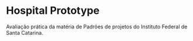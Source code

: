 # Hospital Prototype

Avaliação prática da matéria de Padrões de projetos do Instituto Federal de Santa Catarina.

